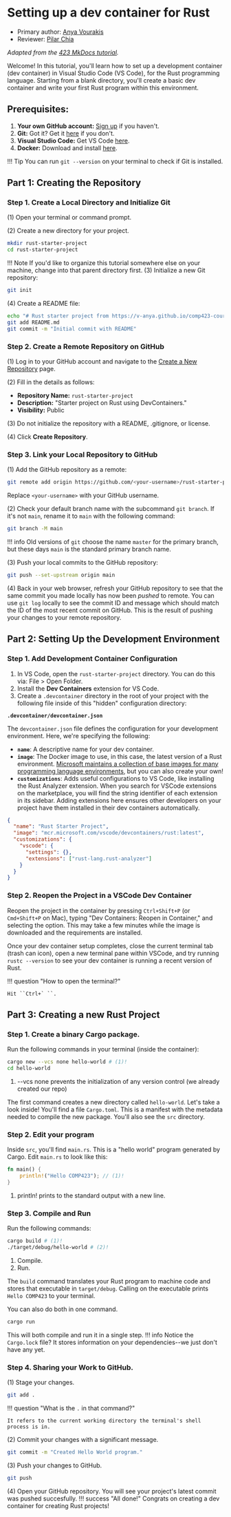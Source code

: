# Setting up a dev container for Rust
* Primary author: [Anya Vourakis](https://github.com/v-anya)
* Reviewer: [Pilar Chia](https://github.com/mchia157)

_Adapted from the [423 MkDocs tutorial](https://comp423-25s.github.io/resources/MkDocs/tutorial/)._

Welcome! In this tutorial, you'll learn how to set up a development container (dev container) in Visual Studio Code (VS Code), for the Rust programming language. Starting from a blank directory, you'll create a basic dev container and write your first Rust program within this environment.
## Prerequisites:

1. **Your own GitHub account:** [Sign up](https://github.com/) if you haven't.
2. **Git:** Got it? Get it [here](https://git-scm.com/book/en/v2/Getting-Started-Installing-Git) if you don't.        
3. **Visual Studio Code:** Get VS Code [here](https://code.visualstudio.com/).
4. **Docker:** Download and install [here](https://www.docker.com/products/docker-desktop).

!!! Tip
    You can run `git --version` on your terminal to check if Git is installed.
## Part 1: Creating the Repository
### Step 1. Create a Local Directory and Initialize Git
(1) Open your terminal or command prompt.

(2) Create a new directory for your project. 
``` bash
mkdir rust-starter-project
cd rust-starter-project
```
!!! Note
    If you'd like to organize this tutorial somewhere else on your machine, change into that parent directory first. 
(3) Initialize a new Git repository:
``` bash
git init
```
(4) Create a README file:
``` bash
echo "# Rust starter project from https://v-anya.github.io/comp423-course-notes/tutorials/rust-setup/" > README.md
git add README.md
git commit -m "Initial commit with README"
```
### Step 2. Create a Remote Repository on GitHub

(1) Log in to your GitHub account and navigate to the [Create a New Repository](https://github.com/new) page.

(2) Fill in the details as follows:

- **Repository Name:** `rust-starter-project`
- **Description:** "Starter project on Rust using DevContainers."
- **Visibility:** Public

(3) Do not initialize the repository with a README, .gitignore, or license.

(4) Click **Create Repository**.

### Step 3. Link your Local Repository to GitHub

(1) Add the GitHub repository as a remote:

   ```bash
   git remote add origin https://github.com/<your-username>/rust-starter-project.git
   ```

   Replace `<your-username>` with your GitHub username.

(2) Check your default branch name with the subcommand `git branch`. If it's not `main`, rename it to `main` with the following command: 
```bash
git branch -M main
```
!!! info
    Old versions of `git` choose the name `master` for the primary branch, but these days `main` is the standard primary branch name.

(3) Push your local commits to the GitHub repository:

   ```bash
   git push --set-upstream origin main
   ```
(4) Back in your web browser, refresh your GitHub repository to see that the same commit you made locally has now been _pushed_ to remote. You can use `git log` locally to see the commit ID and message which should match the ID of the most recent commit on GitHub. This is the result of pushing your changes to your remote repository.

## Part 2: Setting Up the Development Environment
### Step 1. Add Development Container Configuration

1. In VS Code, open the `rust-starter-project` directory. You can do this via: File > Open Folder.
2. Install the **Dev Containers** extension for VS Code.
3. Create a `.devcontainer` directory in the root of your project with the following file inside of this "hidden" configuration directory:

**`.devcontainer/devcontainer.json`**

The `devcontainer.json` file defines the configuration for your development environment. Here, we're specifying the following:

- **`name`**: A descriptive name for your dev container.
- **`image`**: The Docker image to use, in this case, the latest version of a Rust environment. [Microsoft maintains a collection of base images for many programming language environments](https://hub.docker.com/r/microsoft/vscode-devcontainers), but you can also create your own!
- **`customizations`**: Adds useful configurations to VS Code, like installing the Rust Analyzer extension. When you search for VSCode extensions on the marketplace, you will find the string identifier of each extension in its sidebar. Adding extensions here ensures other developers on your project have them installed in their dev containers automatically.

```json title=".devcontainer/devcontainer.json"
{
  "name": "Rust Starter Project",
  "image": "mcr.microsoft.com/vscode/devcontainers/rust:latest",
  "customizations": {
    "vscode": {
      "settings": {},
      "extensions": ["rust-lang.rust-analyzer"]
    }
  }
}
```

### Step 2. Reopen the Project in a VSCode Dev Container

Reopen the project in the container by pressing `Ctrl+Shift+P` (or `Cmd+Shift+P` on Mac), typing "Dev Containers: Reopen in Container," and selecting the option. This may take a few minutes while the image is downloaded and the requirements are installed.

Once your dev container setup completes, close the current terminal tab (trash can icon), open a new terminal pane within VSCode, and try running `rustc --version` to see your dev container is running a recent version of Rust.

!!! question  "How to open the terminal?"
 
    Hit ``Ctrl+` ``.
## Part 3: Creating a new Rust Project
### Step 1. Create a binary Cargo package.
Run the following commands in your terminal (inside the container):


``` bash
cargo new --vcs none hello-world # (1)!
cd hello-world
```

1. \-\-vcs none prevents the initialization of any version control \(we already created our repo\)

The first command creates a new directory called `hello-world`. Let's take a look inside! You'll find a file `Cargo.toml`. This is a manifest with the metadata needed to compile the new package. You'll also see the `src` directory.

### Step 2. Edit your program
Inside `src`, you'll find `main.rs`. This is a "hello world" program generated by Cargo.
Edit `main.rs` to look like this:
``` rs title="hello-world/src/main.rs"
fn main() {
    println!("Hello COMP423"); // (1)!
}
```

1. println! prints to the standard output with a new line.
### Step 3. Compile and Run
Run the following commands:
``` bash
cargo build # (1)!
./target/debug/hello-world # (2)!
```

1. Compile.
2. Run.

The `build` command translates your Rust program to machine code and stores that executable in `target/debug`.
Calling on the executable prints `Hello COMP423` to your terminal.

You can also do both in one command.
``` bash
cargo run
```
This will both compile and run it in a single step. 
!!! info 
    Notice the `Cargo.lock` file? It stores information on your dependencies--we just don't have any yet.
### Step 4. Sharing your Work to GitHub.
(1) Stage your changes.
``` bash
git add .
```
!!! question "What is the `.` in that command?"

    It refers to the current working directory the terminal's shell process is in.

(2) Commit your changes with a significant message.
```bash 
git commit -m "Created Hello World program."
```
(3) Push your changes to GitHub.
```bash
git push
```
(4) Open your GitHub repository. You will see your project's latest commit was pushed succesfully. 
!!! success "All done!"
    Congrats on creating a dev container for creating Rust projects!
